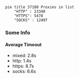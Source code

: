 
```mermaid
pie title 37180 Proxies in list
    "HTTP" : 23340
    "HTTPS": 5478
    "SOCKS" : 12497
```

### Some Info
#### Average Timeout

- mixed: 2.8s
- http: 1.4s
- https: 8.7s
- socks: 6.6s